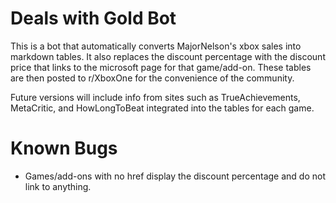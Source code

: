 # Deals with Gold Bot
This is a bot that automatically converts MajorNelson's xbox sales into markdown tables. It also replaces the discount percentage with the discount price that links to the microsoft page for that game/add-on. These tables are then posted to r/XboxOne for the convenience of the community.

Future versions will include info from sites such as TrueAchievements, MetaCritic, and HowLongToBeat integrated into the tables for each game.

# Known Bugs
* Games/add-ons with no href display the discount percentage and do not link to anything.
